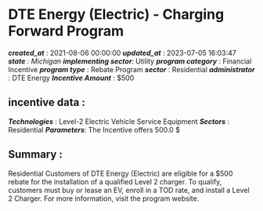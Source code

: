 # DTE Energy (Electric) - Charging Forward Program 
 ***created_at*** : 2021-08-06 00:00:00 
 ***updated_at*** : 2023-07-05 16:03:47 
 ***state** : Michigan 
 **implementing sector***: Utility 
 ***program category*** : Financial Incentive 
 ***program type*** : Rebate Program 
 ***sector*** : Residential 
 ***administrator*** : DTE Energy 
 ***Incentive Amount*** : $500

 
 ## incentive data : 
 ***Technologies*** : Level-2 Electric Vehicle Service Equipment 
 ***Sectors*** : Residential 
 ***Parameters***: The Incentive offers 500.0 $ 
 
 ## Summary : 
 Residential Customers of DTE Energy (Electric) are eligible for a $500 rebate
for the installation of a qualified Level 2 charger. To qualify, customers
must buy or lease an EV, enroll in a TOD rate, and install a Level 2 Charger.
For more information, visit the program website.

 
 